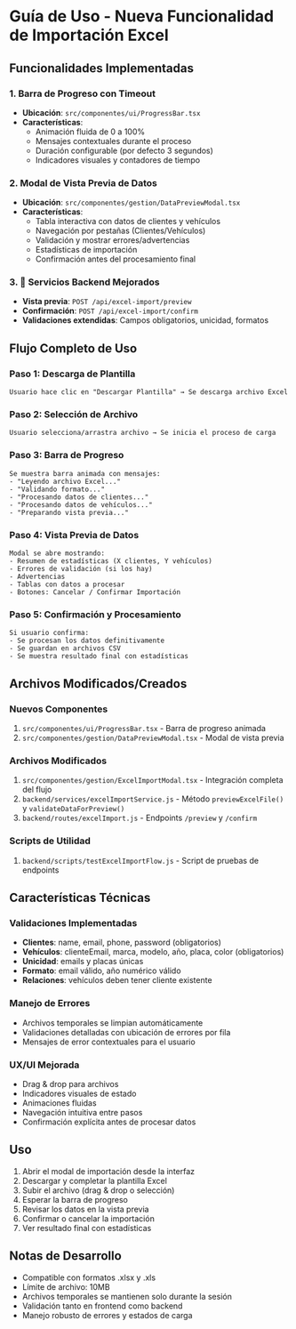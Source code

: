 # Guía de Uso - Nueva Funcionalidad de Importación Excel

## Funcionalidades Implementadas

### 1.  Barra de Progreso con Timeout
- **Ubicación**: `src/componentes/ui/ProgressBar.tsx`
- **Características**:
  - Animación fluida de 0 a 100%
  - Mensajes contextuales durante el proceso
  - Duración configurable (por defecto 3 segundos)
  - Indicadores visuales y contadores de tiempo

### 2.  Modal de Vista Previa de Datos
- **Ubicación**: `src/componentes/gestion/DataPreviewModal.tsx`
- **Características**:
  - Tabla interactiva con datos de clientes y vehículos
  - Navegación por pestañas (Clientes/Vehículos)
  - Validación y mostrar errores/advertencias
  - Estadísticas de importación
  - Confirmación antes del procesamiento final

### 3. 🔧 Servicios Backend Mejorados
- **Vista previa**: `POST /api/excel-import/preview`
- **Confirmación**: `POST /api/excel-import/confirm`
- **Validaciones extendidas**: Campos obligatorios, unicidad, formatos

## Flujo Completo de Uso

### Paso 1: Descarga de Plantilla
```
Usuario hace clic en "Descargar Plantilla" → Se descarga archivo Excel
```

### Paso 2: Selección de Archivo
```
Usuario selecciona/arrastra archivo → Se inicia el proceso de carga
```

### Paso 3: Barra de Progreso
```
Se muestra barra animada con mensajes:
- "Leyendo archivo Excel..."
- "Validando formato..."
- "Procesando datos de clientes..."
- "Procesando datos de vehículos..."
- "Preparando vista previa..."
```

### Paso 4: Vista Previa de Datos
```
Modal se abre mostrando:
- Resumen de estadísticas (X clientes, Y vehículos)
- Errores de validación (si los hay)
- Advertencias
- Tablas con datos a procesar
- Botones: Cancelar / Confirmar Importación
```

### Paso 5: Confirmación y Procesamiento
```
Si usuario confirma:
- Se procesan los datos definitivamente
- Se guardan en archivos CSV
- Se muestra resultado final con estadísticas
```

## Archivos Modificados/Creados

### Nuevos Componentes
1. `src/componentes/ui/ProgressBar.tsx` - Barra de progreso animada
2. `src/componentes/gestion/DataPreviewModal.tsx` - Modal de vista previa

### Archivos Modificados
1. `src/componentes/gestion/ExcelImportModal.tsx` - Integración completa del flujo
2. `backend/services/excelImportService.js` - Método `previewExcelFile()` y `validateDataForPreview()`
3. `backend/routes/excelImport.js` - Endpoints `/preview` y `/confirm`

### Scripts de Utilidad
1. `backend/scripts/testExcelImportFlow.js` - Script de pruebas de endpoints

## Características Técnicas

### Validaciones Implementadas
- **Clientes**: name, email, phone, password (obligatorios)
- **Vehículos**: clienteEmail, marca, modelo, año, placa, color (obligatorios)
- **Unicidad**: emails y placas únicas
- **Formato**: email válido, año numérico válido
- **Relaciones**: vehículos deben tener cliente existente

### Manejo de Errores
- Archivos temporales se limpian automáticamente
- Validaciones detalladas con ubicación de errores por fila
- Mensajes de error contextuales para el usuario

### UX/UI Mejorada
- Drag & drop para archivos
- Indicadores visuales de estado
- Animaciones fluidas
- Navegación intuitiva entre pasos
- Confirmación explícita antes de procesar datos

## Uso

1. Abrir el modal de importación desde la interfaz
2. Descargar y completar la plantilla Excel
3. Subir el archivo (drag & drop o selección)
4. Esperar la barra de progreso
5. Revisar los datos en la vista previa
6. Confirmar o cancelar la importación
7. Ver resultado final con estadísticas

## Notas de Desarrollo

- Compatible con formatos .xlsx y .xls
- Límite de archivo: 10MB
- Archivos temporales se mantienen solo durante la sesión
- Validación tanto en frontend como backend
- Manejo robusto de errores y estados de carga